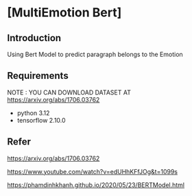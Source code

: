 # [MultiEmotion Bert]
## Introduction
Using Bert Model to predict paragraph belongs to the Emotion

## Requirements 
NOTE : YOU CAN DOWNLOAD DATASET AT https://arxiv.org/abs/1706.03762
- python 3.12
- tensorflow 2.10.0
## Refer
https://arxiv.org/abs/1706.03762

https://www.youtube.com/watch?v=edUHhKFfJOg&t=1099s

https://phamdinhkhanh.github.io/2020/05/23/BERTModel.html

